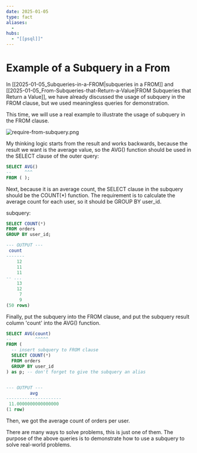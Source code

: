 ```yaml
---
date: 2025-01-05
type: fact
aliases:
  -
hubs:
  - "[[psql]]"
---
```


# Example of a Subquery in a From

In [[2025-01-05_Subqueries-in-a-FROM|subqueries in a FROM]] and [[2025-01-05_From-Subqueries-that-Return-a-Value|FROM Subqueries that Return a Value]], we have already discussed the usage of subquery in the FROM clause, but we used meaningless queries for demonstration.

This time, we will use a real example to illustrate the usage of subquery in the FROM clause.

![require-from-subquery.png](../assets/imgs/require-from-subquery.png)


My thinking logic starts from the result and works backwards, because the result we want is the average value, so the AVG() function should be used in the SELECT clause of the outer query:

```sql
SELECT AVG()
--     ^^^
FROM ( );


```

Next, because it is an average count, the SELECT clause in the subquery should be the COUNT(*) function. The requirement is to calculate the average count for each user, so it should be GROUP BY user_id.

subquery:

```sql
SELECT COUNT(*)
FROM orders
GROUP BY user_id;

--- OUTPUT ---
 count 
-------
    12
    11
    11
-- ...
    13
    12
     7
     9
(50 rows)

```

Finally, put the subquery into the FROM clause, and put the subquery result column 'count' into the AVG() function.

```sql
SELECT AVG(count)
--         ^^^^^
FROM (
  -- insert subquery to FROM clause
  SELECT COUNT(*)
  FROM orders
  GROUP BY user_id
) as p; -- don't forget to give the subquery an alias


--- OUTPUT ---
         avg         
---------------------
 11.0000000000000000
(1 row)

```
Then, we got the average count of orders per user.

There are many ways to solve problems, this is just one of them. The purpose of the above queries is to demonstrate how to use a subquery to solve real-world problems.


